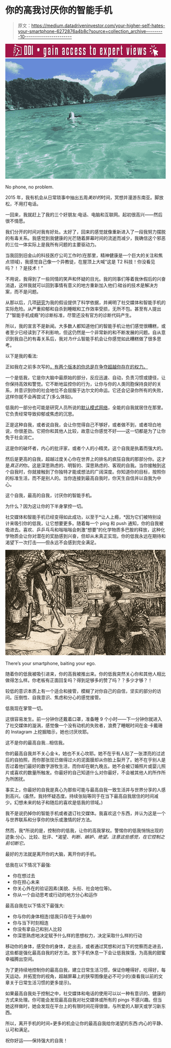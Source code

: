 # 你的高我讨厌你的智能手机

> 原文：<https://medium.datadriveninvestor.com/your-higher-self-hates-your-smartphone-6272876a4b8c?source=collection_archive---------10----------------------->

[![](img/bc3aa43163953fa70728c0f8dfe49494.png)](http://www.track.datadriveninvestor.com/Split11-20)![](img/50ce21df7ef9155f4f0410f3e74983e0.png)

No phone, no problem.

2015 年，我有机会从日常琐事中抽出五周*美妙的*时间，冥想并漫游东南亚。脚放松，不用打电话。

一回来，我就赶上了我的三个好朋友:电话、电脑和互联网。起初很高兴——然后很不情愿。

我们分开的时间对我有好处。太好了，回来的感觉就像重新进入了一段我努力摆脱的有毒关系。我感觉到我健康的光芒随着屏幕时间的流逝而减少，我确信这个邪恶的三位一体实际上是我所有问题的主要驱动力。

当我回到旧金山的科技医疗公司工作时(在那里，精神健康是一个巨大的关注和焦点领域)，我感觉自己像一个异教徒，在屋顶上大喊“这是 T2 科技！你没看见吗？！？是技术！”

不用说，我得到了一些同情的笑声和怀疑的目光。我的同事们等着我休假后的兴奋消退，这样我就可以回到事情有意义的地方重新加入他们:硅谷的技术是解决方案，而不是问题。

从那以后，几项[研究](https://www.ncbi.nlm.nih.gov/pmc/articles/PMC5970452/)为我的假设提供了科学依据，并阐明了社交媒体和智能手机的实际危险。从严重抑郁和自杀到睡眠和工作效率受损，无所不包。甚至有人提出了“智能手机成瘾”的诊断标准，尽管还没有官方的诊断代码产生。

所以，我的宣言不是新闻。大多数人都知道他们的智能手机让他们感觉很糟糕，或者至少已经读到了不利影响，但这仍然是一个非常新的和不断发展的问题。自从意识到我自己的有毒关系后，我对*为什么*智能手机会让你感觉如此糟糕做了很多思考。

以下是我的看法:

正如我在之前多次写的[，有两个版本的你总是在争夺超越你存在的权力。](https://medium.com/@shawnmcasey/the-real-reason-to-have-a-healthy-routine-e92014e92736)

一个是低我，它是你大脑中最原始的部分，反应迅速、自动，负责习惯或捷径，让你保持高效和警觉。它不断地监控你的行为，让你与你的人类同胞保持良好的关系，并意识到你的社会地位不会屈服于达尔文的命运。它还会记录你所有的失败，这样你就不会再尝试了(多么体贴)。

低我的一部分也可能是研究人员所说的[默认模式网络](https://en.wikipedia.org/wiki/Default_mode_network)，全能的自我就居住在那里。它负责经常导致抑郁或焦虑的沉思。

正是这种自我，或者说自我，会让你觉得自己不够好，或者做不到，或者坦白地说，你很差劲。它把你和其他人比较，故意让你感觉不好——这一切都是为了让你免于社会消亡。

这是你的破坏者，内心的批评家，或者个人的小精灵。这个自我是执着而强大的。

然后是更高的自我，超越过度关心你在世界上的排名的疯狂自我的那部分你。这才是*真正的*你。这是深思熟虑的、明智的、深思熟虑的、客观的自我。当你接触到这个自我时，你就接触到了你独特才能或想法的广阔深度。你知道你的目标，按照你的标准生活，而不是别人的。当你连接到最高自我时，你天生自信并以自我为中心。

这个自我，最高的自我，讨厌你的智能手机。

为什么？因为这让你的下半身掌控一切。

社交媒体和智能手机已经变得如此成功，以至于*让人上瘾，*因为它们被特别设计来吸引你的低我，让它想要更多。随着每一个 ping 和 push 通知，你的自我被吸进去。喜欢、乒乒乓乓和嗡嗡嗡会刺激“想要”的化学物质多巴胺的释放，这种化学物质会让你对潜在的奖励感到兴奋，但却从未真正实现。你的低我永远在期待和渴望下一次打击——但永远不会感到完全满足。

![](img/30bf248b959c5c9e65bde3b81a441af2.png)

There’s your smartphone, baiting your ego.

随着你的低我被吸引进来，你的高我被推出来。你的低我突然关心你和其他人相比做得怎么样。你老板有正面回复吗？得到足够多的赞了吗？？多少才够？！

较低的意识本质上有一个适合和接管，模糊了对你自己的自信，坚实的部分的访问。压倒性、自我意识、焦虑和分心的感觉接管。

低我现在掌管一切。

这很容易发生。前一分钟你还戴着口罩，准备睡 9 个小时——下一分钟你就进入了社交媒体的漩涡，感觉像一个没有动机的失败者，浪费了睡眠时间在金·卡戴珊的 Instagram 上挖掘暗示，她也讨厌坎耶。

这不是你的最高自我…相信我。

你的最高自我并不关心金·k，她也不关心坎耶。她不在乎有人贴了一张漂亮的过滤后的自拍照，而你那张现已做得过火的泥面膜却从你脸上裂开了。她不在乎别人是否过着他们最好的数字游牧生活，而你却在朝九晚五。她不会被订婚照片或婴儿照片或喜欢的数量所触发。你最好的自己知道什么对你最好，不会被其他人的所作所为所困扰。

事实上，你最好的自我是真心为那些可能与最高自我一致生活并与世界分享的人感到高兴。(虽然，我持怀疑态度。持续张贴等同于在当下最高自我居住的时间减少。幻想未来的帖子和随后的喜欢是低我的领域。)

我不是说扔掉你的智能手机或者退订社交媒体。我喜欢这个东西，并认为这是一个与世界联系和分享你的快乐或激情的好方法。

然而，我*所说的是，控制你的低我，让你的高我掌权。警惕你的低我悄悄出现的迹象:分心、比较、批评、*渴望、*判断、嫉妒、绝望。注意这些感觉，在它控制之前切断它。*

最好的方法就是离开你的大脑，离开你的手机。

低我在以下情况下最强:

*   你在想过去
*   你在担心未来
*   你关心外在的验证因素(美貌、头衔、社会地位等)。
*   你从一个自动思考或行动的地方分心和运作

最高自我在以下情况下最强大:

*   你与你的身体相连(低我只存在于头脑中)
*   你与当下时刻相连
*   你没有拿自己和别人比较
*   你深思熟虑地决定赋予什么样的思想权力，决定采取什么样的行动

移动你的身体，感受你的身体，走出去，或者通过冥想和对当下的觉察而走进去，这些都是强化最高自我的好方法。放下手机休息一下会让低我挨饿，为高我的甜蜜幸福腾出空间。

为了更持续地控制你的最高自我，建立日常生活习惯，保证你睡得好，吃得好，每天运动，并拓宽你的视角，超越屏幕上的狭窄图像是必不可少的(查看我以前的文章关于日常生活习惯的更多提示)。

如果最高自我处于控制之中，社交媒体和电话的使用可以以一种有意识的、健康的方式来处理。你可能会发现最高自我对社交媒体或所有的 pings 不感兴趣。但当她这样做时，她会发现在平台上的有限时间花得很值，与所爱的人聊天或学习新东西。

所以，离开手机的时间=更多的机会让你的最高自我给你渴望的东西:内心的平静、认可和满足。

祝你好运——保持强大的自我！